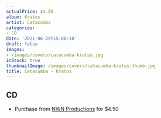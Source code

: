 ```yaml
---
actualPrice: $4.50
album: Kratos
artist: Catacumba
categories:
- CD
date: '2021-06-29T15:06:18'
draft: false
images:
- /images/covers/catacumba-kratos.jpg
inStock: true
thumbnailImage: /images/covers/catacumba-kratos-thumb.jpg
title: Catacumba - Kratos
---
```


## CD
* Purchase from [NWN Productions](http://shop.nwnprod.com/index.php?route=product/product&path=93&product_id=2255&sort=pd.name&order=ASC) for $4.50
